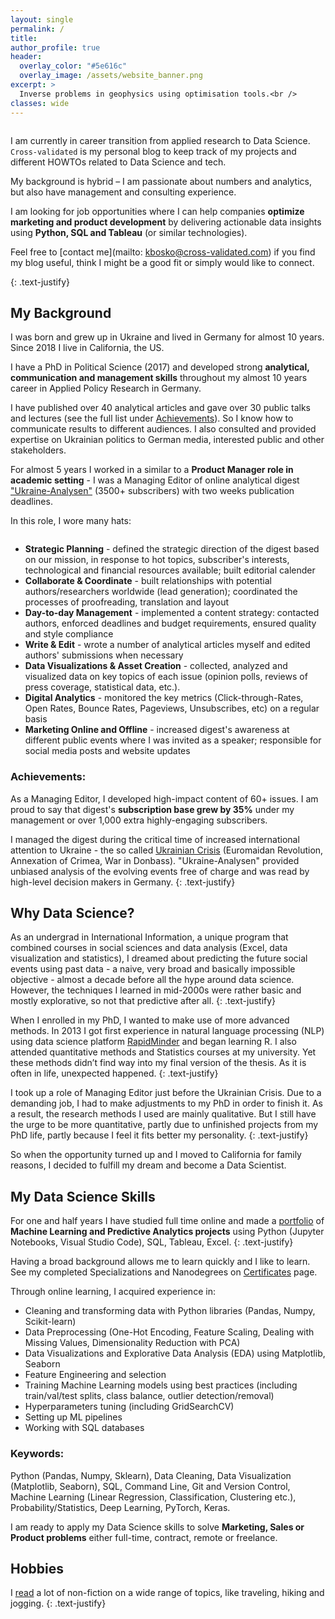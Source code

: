 ```yaml
---
layout: single
permalink: /
title:
author_profile: true
header:
  overlay_color: "#5e616c"
  overlay_image: /assets/website_banner.png
excerpt: >
  Inverse problems in geophysics using optimisation tools.<br />
classes: wide
---
```


<figure style="width: 30%" class="align-right">
  <img src="{{ site.url }}{{ site.baseurl }}/assets/images/hawaii.jpg" alt="">
</figure> 

I am currently in career transition from applied research to Data Science. `Cross-validated` is my personal blog to keep track of my projects and different HOWTOs related to Data Science and tech.

My background is hybrid – I am passionate about numbers and analytics, but also have management and consulting experience.

I am looking for job opportunities where I can help companies **optimize marketing and product development** by delivering actionable data insights using **Python, SQL and Tableau** (or similar technologies). 

Feel free to [contact me](mailto: kbosko@cross-validated.com) if you find my blog useful, think I might be a good fit or simply would like to connect. 


{: .text-justify}

## My Background
I was born and grew up in Ukraine and lived in Germany for almost 10 years. Since 2018 I live in California, the US.

I have a PhD in Political Science (2017) and developed strong **analytical, communication and management skills** throughout my almost 10 years career in Applied Policy Research in Germany. 

I have published over 40 analytical articles and gave over 30 public talks and lectures (see the full list under [Achievements](/achievements/)). So I know how to communicate results to different audiences. I also consulted and provided expertise on Ukrainian politics to German media, interested public and other stakeholders.

For almost 5 years I worked in a similar to a **Product Manager role in academic setting** - I was a Managing Editor of online analytical digest ["Ukraine-Analysen"](https://www.laender-analysen.de/ukraine-analysen/) (3500+ subscribers) with two weeks publication deadlines. 

In this role, I wore many hats:
<figure style="width: 30%" class="align-right">
  <img src="{{ site.url }}{{ site.baseurl }}/assets/images/Ukraine-Analysen-800.jpg" alt="">
</figure> 

- **Strategic Planning** - defined the strategic direction of the digest based on our mission, in response to hot topics, subscriber's interests, technological and financial resources available; built editorial calender
- **Collaborate & Coordinate** - built relationships with potential authors/researchers worldwide (lead generation); coordinated the processes of proofreading, translation and layout
- **Day-to-day Management** -  implemented a content strategy: contacted authors, enforced deadlines and budget requirements, ensured quality and style compliance 
- **Write & Edit** - wrote a number of analytical articles myself and edited authors' submissions when necessary
- **Data Visualizations & Asset Creation** - collected, analyzed and visualized data on key topics of each issue (opinion polls, reviews of press coverage, statistical data, etc.).
- **Digital Analytics** - monitored the key metrics (Click-through-Rates, Open Rates, Bounce Rates, Pageviews, Unsubscribes, etc) on a regular basis 
- **Marketing Online and Offline** - increased digest's awareness at different public events where I was invited as a speaker; responsible for social media posts and website updates


### Achievements:

As a Managing Editor, I developed high-impact content of 60+ issues. I am proud to say that digest's **subscription base grew by 35%** under my management or over 1,000 extra highly-engaging subscribers.

I managed the digest during the critical time of increased international attention to Ukraine - the so called [Ukrainian Crisis](https://en.wikipedia.org/wiki/Ukrainian_crisis) (Euromaidan Revolution, Annexation of Crimea, War in Donbass). "Ukraine-Analysen" provided unbiased analysis of the evolving events free of charge and was read by high-level decision makers in Germany. 
{: .text-justify}

## Why Data Science?
As an undergrad in International Information, a unique program that combined courses in social sciences and data analysis (Excel, data visualization and statistics), I dreamed about predicting the future social events using past data - a naive, very broad and basically impossible  objective - almost a decade before all the hype around data science. However, the techniques I learned in mid-2000s were rather basic and mostly explorative, so not that predictive after all.
{: .text-justify}

When I enrolled in my PhD, I wanted to make use of more advanced methods. In 2013 I got first experience in natural language processing (NLP) using data science platform [RapidMinder](https://rapidminer.com) and began learning R. I also attended quantitative methods and Statistics courses at my university. Yet these methods didn’t find way into my final version of the thesis. As it is often in life, unexpected happened.
{: .text-justify}

I took up a role of Managing Editor just before the Ukrainian Crisis. Due to a demanding job, I had to make adjustments to my PhD in order to finish it. As a result, the research methods I used are mainly qualitative. But I still have the urge to be more quantitative, partly due to unfinished projects from my PhD life, partly because I feel it fits better my personality. 
{: .text-justify}

So when the opportunity turned up and I moved to California for family reasons, I decided to fulfill my dream and become a Data Scientist.

## My Data Science Skills

For one and half years I have studied full time online and made a [portfolio](/portfolio) of **Machine Learning and Predictive Analytics projects** using Python (Jupyter Notebooks, Visual Studio Code), SQL, Tableau, Excel. 
{: .text-justify}

Having a broad background allows me to learn quickly and I like to learn. See my completed Specializations and Nanodegrees on [Certificates](/certificates) page.

Through online learning, I acquired experience in:
- Cleaning and transforming data with Python libraries (Pandas, Numpy, Scikit-learn)
- Data Preprocessing (One-Hot Encoding, Feature Scaling, Dealing with Missing Values, Dimensionality Reduction with PCA)
- Data Visualizations and Explorative Data Analysis (EDA) using Matplotlib, Seaborn
- Feature Engineering and selection
- Training Machine Learning models using best practices (including train/val/test splits, class balance, outlier detection/removal) 
- Hyperparameters tuning (including GridSearchCV)
- Setting up ML pipelines
- Working with SQL databases


### Keywords:

Python (Pandas, Numpy, Sklearn),  Data Cleaning, Data Visualization (Matplotlib, Seaborn), SQL, Command Line, Git and Version Control, Machine Learning (Linear Regression, Classification, Clustering etc.), Probability/Statistics, Deep Learning, PyTorch, Keras.

I am ready to apply my Data Science skills to solve **Marketing, Sales or Product problems** either full-time, contract, remote or freelance.

## Hobbies
I [read](https://www.goodreads.com/user/show/59162734-katerina-bosko) a lot of non-fiction on a wide range of topics, like traveling, hiking and jogging.
{: .text-justify}
